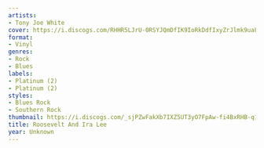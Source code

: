 ```yaml
---
artists:
- Tony Joe White
cover: https://i.discogs.com/RHHR5LJrU-0RSYJQmDfIK9IoRkDdfIxyZrJlmk9uaF4/rs:fit/g:sm/q:90/h:611/w:600/czM6Ly9kaXNjb2dz/LWRhdGFiYXNlLWlt/YWdlcy9SLTM5MDU5/ODQtMTYzNDM3MzM4/My00NTg0LmpwZWc.jpeg
format:
- Vinyl
genres:
- Rock
- Blues
labels:
- Platinum (2)
- Platinum (2)
styles:
- Blues Rock
- Southern Rock
thumbnail: https://i.discogs.com/_sjPZwFakXb7IXZ5UT3yO7FpAw-fi4BxRHB-q1EZEJ8/rs:fit/g:sm/q:40/h:150/w:150/czM6Ly9kaXNjb2dz/LWRhdGFiYXNlLWlt/YWdlcy9SLTM5MDU5/ODQtMTYzNDM3MzM4/My00NTg0LmpwZWc.jpeg
title: Roosevelt And Ira Lee
year: Unknown
---
```

